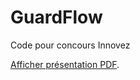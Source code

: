 # GuardFlow
Code pour concours Innovez

<a href="https://drive.google.com/file/d/1VZyQ3HrQ1lmnuXTVkDXVLkAs2kqnVZO0/view?usp=sharing">Afficher présentation PDF</a>.</p>
